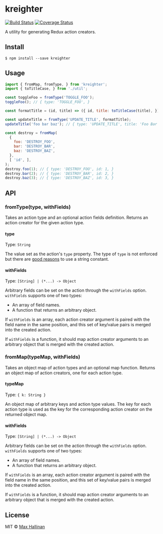 # kreighter

[![Build Status](https://travis-ci.org/maxhallinan/kreighter.svg?branch=master)](https://travis-ci.org/maxhallinan/kreighter)
[![Coverage Status](https://coveralls.io/repos/github/maxhallinan/kreighter/badge.svg)](https://coveralls.io/github/maxhallinan/kreighter)

A utility for generating Redux action creators.


## Install

```
$ npm install --save kreighter
```


## Usage

```javascript
import { fromMap, fromType, } from 'kreighter';
import { toTitleCase, } from './util';

const toggleFoo = fromType('TOGGLE_FOO');
toggleFoo(); // { type: 'TOGGLE_FOO', }

const formatTitle = (id, title) => ({ id, title: toTitleCase(title), });

const updateTitle = fromType('UPDATE_TITLE', formatTitle);
updateTitle('foo bar baz'); // { type: 'UPDATE_TITLE', title: 'Foo Bar Baz', }

const destroy = fromMap(
  {
    foo: 'DESTROY_FOO',
    bar: 'DESTROY_BAR',
    baz: 'DESTROY_BAZ',
  },
  [ 'id', ],
);
destroy.foo(1); // { type: 'DESTROY_FOO', id: 1, }
destroy.bar(2); // { type: 'DESTROY_BAR', id: 2, }
destroy.baz(3); // { type: 'DESTROY_BAZ', id: 3, }
```


## API

### fromType(type, withFields)

Takes an action type and an optional action fields definition. Returns an
action creator for the given action type.

#### type

Type: `String`

The value set as the action's `type` property. The type of `type` is not
enforced but there are [good reasons](http://redux.js.org/docs/faq/Actions.html#why-should-type-be-a-string-or-at-least-serializable-why-should-my-action-types-be-constants)
to use a string constant.

#### withFields

Type: `[String] | (*...) -> Object`

Arbitrary fields can be set on the action through the `withFields` option.
`withFields` supports one of two types:

- An array of field names.
- A function that returns an arbitrary object.

If `withFields` is an array, each action creator argument is paired with the field
name in the same position, and this set of key/value pairs is merged into the
created action.

If `withFields` is a function, it should map action creator arguments to an arbitrary
object that is merged with the created action.


### fromMap(typeMap, withFields)

Takes an object map of action types and an optional map function. Returns
an object map of action creators, one for each action type.

#### typeMap

Type: `{ k: String }`

An object map of arbitrary keys and action type values. The key for each action type
is used as the key for the corresponding action creator on the returned object map.

#### withFields

Type: `[String] | (*...) -> Object`

Arbitrary fields can be set on the action through the `withFields` option.
`withFields` supports one of two types:

- An array of field names.
- A function that returns an arbitrary object.

If `withFields` is an array, each action creator argument is paired with the field
name in the same position, and this set of key/value pairs is merged into the
created action.

If `withFields` is a function, it should map action creator arguments to an arbitrary
object that is merged with the created action.


## License

MIT © [Max Hallinan](https://github.com/maxhallinan)
